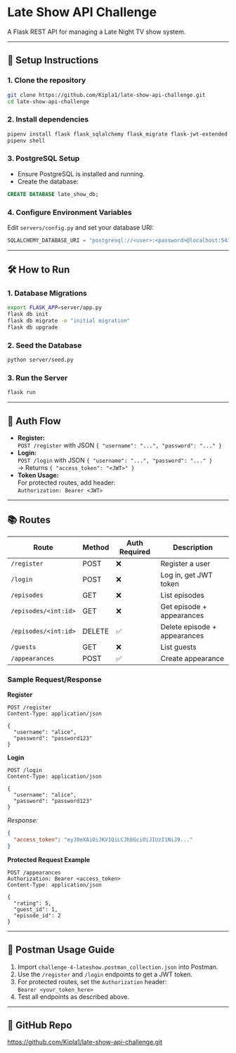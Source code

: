 # Late Show API Challenge

A Flask REST API for managing a Late Night TV show system.

---

## 🚀 Setup Instructions

### 1. Clone the repository

```bash
git clone https://github.com/Kipla1/late-show-api-challenge.git
cd late-show-api-challenge
```

### 2. Install dependencies

```bash
pipenv install flask flask_sqlalchemy flask_migrate flask-jwt-extended psycopg2-binary
pipenv shell
```

### 3. PostgreSQL Setup

- Ensure PostgreSQL is installed and running.
- Create the database:

```sql
CREATE DATABASE late_show_db;
```

### 4. Configure Environment Variables

Edit `servers/config.py` and set your database URI:

```python
SQLALCHEMY_DATABASE_URI = "postgresql://<user>:<password>@localhost:5432/late_show_db"
```

---

## 🛠 How to Run

### 1. Database Migrations

```bash
export FLASK_APP=server/app.py
flask db init
flask db migrate -m "initial migration"
flask db upgrade
```

### 2. Seed the Database

```bash
python server/seed.py
```

### 3. Run the Server

```bash
flask run
```

---

## 🔐 Auth Flow

- **Register:**  
  `POST /register` with JSON `{ "username": "...", "password": "..." }`
- **Login:**  
  `POST /login` with JSON `{ "username": "...", "password": "..." }`  
  → Returns `{ "access_token": "<JWT>" }`
- **Token Usage:**  
  For protected routes, add header:  
  `Authorization: Bearer <JWT>`

---

## 📚 Routes

| Route                       | Method | Auth Required | Description                        |
|-----------------------------|--------|---------------|------------------------------------|
| `/register`                 | POST   | ❌            | Register a user                    |
| `/login`                    | POST   | ❌            | Log in, get JWT token              |
| `/episodes`                 | GET    | ❌            | List episodes                      |
| `/episodes/<int:id>`        | GET    | ❌            | Get episode + appearances          |
| `/episodes/<int:id>`        | DELETE | ✅            | Delete episode + appearances       |
| `/guests`                   | GET    | ❌            | List guests                        |
| `/appearances`              | POST   | ✅            | Create appearance                  |

### Sample Request/Response

**Register**
```http
POST /register
Content-Type: application/json

{
  "username": "alice",
  "password": "password123"
}
```

**Login**
```http
POST /login
Content-Type: application/json

{
  "username": "alice",
  "password": "password123"
}
```
_Response:_
```json
{
  "access_token": "eyJ0eXAiOiJKV1QiLCJhbGciOiJIUzI1NiJ9..."
}
```

**Protected Request Example**
```http
POST /appearances
Authorization: Bearer <access_token>
Content-Type: application/json

{
  "rating": 5,
  "guest_id": 1,
  "episode_id": 2
}
```

---

## 🧪 Postman Usage Guide

1. Import `challenge-4-lateshow.postman_collection.json` into Postman.
2. Use the `/register` and `/login` endpoints to get a JWT token.
3. For protected routes, set the `Authorization` header:  
   `Bearer <your_token_here>`
4. Test all endpoints as described above.

---

## 🔗 GitHub Repo
https://github.com/Kipla1/late-show-api-challenge.git